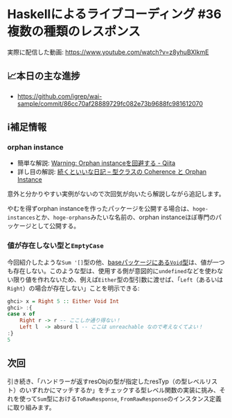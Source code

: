 # Haskellによるライブコーディング #36 複数の種類のレスポンス

実際に配信した動画: <https://www.youtube.com/watch?v=z8yhuBXlkmE>

## 📈本日の主な進捗

- <https://github.com/igrep/wai-sample/commit/86cc70af28889729fc082e73b9688fc981612070>

## ℹ️補足情報

### orphan instance

- 簡単な解説: [Warning: Orphan instanceを回避する - Qiita](https://qiita.com/jabaraster/items/1278a82dea9639f74efe)
- 詳し目の解説: [続くといいな日記 – 型クラスの Coherence と Orphan Instance](https://mizunashi-mana.github.io/blog/posts/2020/03/coherent-typeclass-and-orphan-instance/)

意外と分かりやすい実例がないので次回気が向いたら解説しながら追記します。

やむを得ずorphan instanceを作ったパッケージを公開する場合は、`hoge-instances`とか、`hoge-orphans`みたいな名前の、orphan instanceほぼ専門のパッケージとして公開する。

### 値が存在しない型と`EmptyCase`

今回紹介したような`Sum '[]`型の他、[baseパッケージにある`Void`型](https://hackage.haskell.org/package/base-4.16.1.0/docs/Data-Void.html#t:Void)は、値が一つも存在しない。このような型は、使用する側が意図的に`undefined`などを使わない限り値を作れないため、例えば`Either`型の型引数に渡せば、「`Left`（あるいは`Right`）の場合が存在しない」ことを明示できる:

```haskell
ghci> x = Right 5 :: Either Void Int
ghci> :{
case x of
    Right r -> r -- ここしか通り得ない！
    Left l  -> absurd l -- ここは unreachable なので考えなくてよい！
:}
5
```

## 次回

引き続き、「ハンドラーが返すresObjの型が指定したresTyp（の型レベルリスト）のいずれかにマッチするか」をチェックする型レベル関数の実装に挑み、それを使って`Sum`型における`ToRawResponse`, `FromRawResponse`のインスタンス定義に取り組みます。
